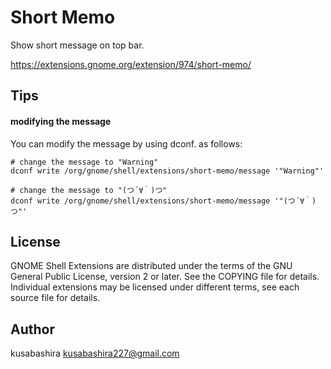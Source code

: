 Short Memo
==========

Show short message on top bar.

https://extensions.gnome.org/extension/974/short-memo/

Tips
----

#### modifying the message

You can modify the message by using dconf. as follows:

```
# change the message to "Warning"
dconf write /org/gnome/shell/extensions/short-memo/message '"Warning"'

# change the message to "(つ´∀｀)つ"
dconf write /org/gnome/shell/extensions/short-memo/message '"(つ´∀｀)つ"'
```

License
-------

GNOME Shell Extensions are distributed under the terms of the GNU General Public License,
version 2 or later. See the COPYING file for details.
Individual extensions may be licensed under different terms,
see each source file for details.

Author
------

kusabashira <kusabashira227@gmail.com>

